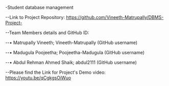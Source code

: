 
-Student database management


--Link to Project Repository: https://github.com/Vineeth-Matrupally/DBMS-Project- 

--Team Members details and GitHub ID: 

--•	Matrupally Vineeth; Vineeth-Matrupally (GitHub username)

--•	Madugula Poojeetha; Poojeetha-Madugula (GitHub username)

--•	Abdul Rehman Ahmed Shaik; abdul2111 (GitHub username)

--Please find the Link for Project's Demo video: https://youtu.be/qCgkgsOiWuo

